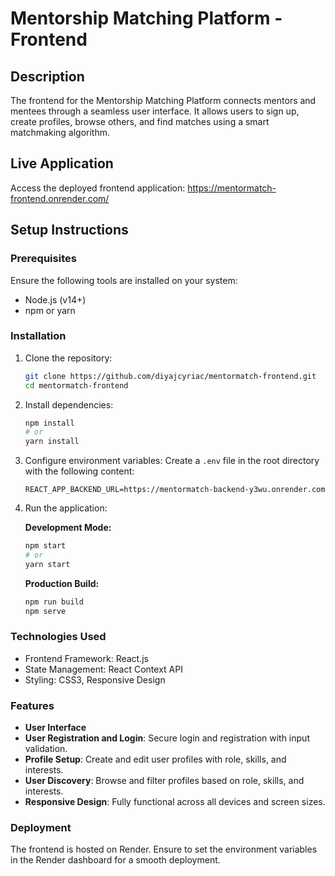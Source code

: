 # Mentorship Matching Platform - Frontend

## Description

The frontend for the Mentorship Matching Platform connects mentors and mentees through a seamless user interface. It allows users to sign up, create profiles, browse others, and find matches using a smart matchmaking algorithm.

## Live Application

Access the deployed frontend application: https://mentormatch-frontend.onrender.com/

## Setup Instructions

### Prerequisites

Ensure the following tools are installed on your system:

- Node.js (v14+)
- npm or yarn

### Installation

1. Clone the repository:

    ```bash
    git clone https://github.com/diyajcyriac/mentormatch-frontend.git
    cd mentormatch-frontend
    ```

2. Install dependencies:

    ```bash
    npm install
    # or
    yarn install
    ```

3. Configure environment variables:
   Create a `.env` file in the root directory with the following content:

    ```env
    REACT_APP_BACKEND_URL=https://mentormatch-backend-y3wu.onrender.com
    ```

4. Run the application:

   **Development Mode:**

    ```bash
    npm start
    # or
    yarn start
    ```

   **Production Build:**

    ```bash
    npm run build
    npm serve
    ```

### Technologies Used

- Frontend Framework: React.js
- State Management: React Context API
- Styling: CSS3, Responsive Design

### Features

- **User Interface**
- **User Registration and Login**: Secure login and registration with input validation.
- **Profile Setup**: Create and edit user profiles with role, skills, and interests.
- **User Discovery**: Browse and filter profiles based on role, skills, and interests.
- **Responsive Design**: Fully functional across all devices and screen sizes.

### Deployment

The frontend is hosted on Render. Ensure to set the environment variables in the Render dashboard for a smooth deployment.


